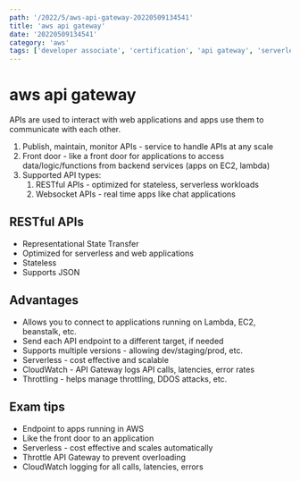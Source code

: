 ```yaml
---
path: '/2022/5/aws-api-gateway-20220509134541'
title: 'aws api gateway'
date: '20220509134541'
category: 'aws'
tags: ['developer associate', 'certification', 'api gateway', 'serverless']
---
```


# aws api gateway
APIs are used to interact with web applications and apps use them to communicate
with each other.

1. Publish, maintain, monitor APIs - service to handle APIs at any scale
1. Front door - like a front door for applications to access data/logic/functions
from backend services (apps on EC2, lambda)
1. Supported API types:
    1. RESTful APIs - optimized for stateless, serverless workloads
    1. Websocket APIs - real time apps like chat applications

## RESTful APIs
* Representational State Transfer
* Optimized for serverless and web applications
* Stateless
* Supports JSON

## Advantages
* Allows you to connect to applications running on Lambda, EC2, beanstalk, etc.
* Send each API endpoint to a different target, if needed
* Supports multiple versions - allowing dev/staging/prod, etc.
* Serverless - cost effective and scalable
* CloudWatch - API Gateway logs API calls, latencies, error rates
* Throttling - helps manage throttling, DDOS attacks, etc.

## Exam tips
* Endpoint to apps running in AWS
* Like the front door to an application
* Serverless - cost effective and scales automatically
* Throttle API Gateway to prevent overloading
* CloudWatch logging for all calls, latencies, errors

